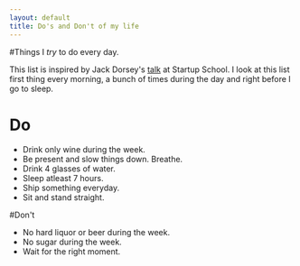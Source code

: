 ```yaml
---
layout: default
title: Do's and Don't of my life
---
```


#Things I _try_ to do every day.

This list is inspired by Jack Dorsey's [talk](http://www.youtube.com/watch?v=wEQawgkCMOU) at Startup School. I look at this list first thing every morning, a bunch of times during the day and right before I go to sleep.

# Do
* Drink only wine during the week.
* Be present and slow things down. Breathe.
* Drink 4 glasses of water.
* Sleep atleast 7 hours.
* Ship something everyday.
* Sit and stand straight.

<p class="separator"></p>

#Don't
* No hard liquor or beer during the week.
* No sugar during the week.
* Wait for the right moment.